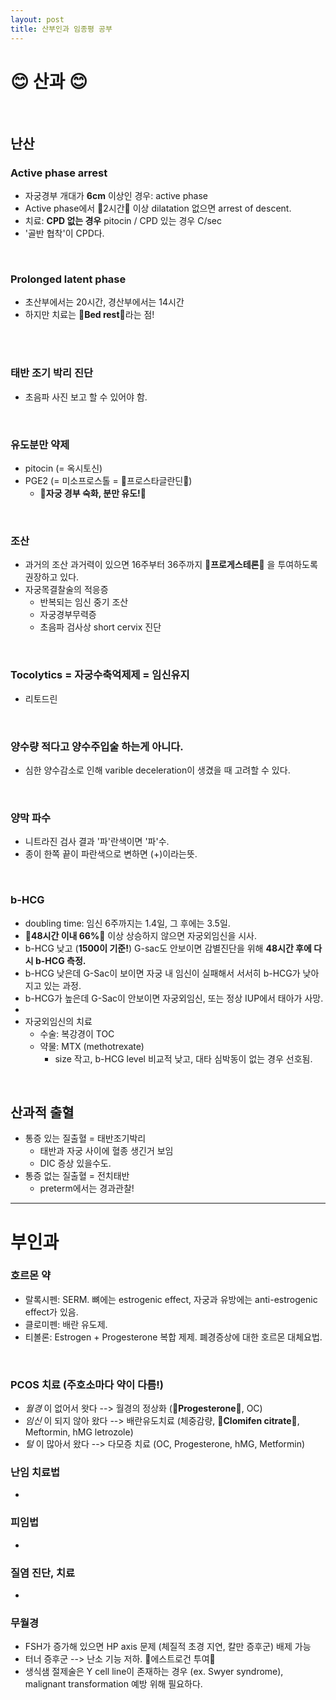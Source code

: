 ```yaml
---
layout: post
title: 산부인과 임종평 공부
---
```


# :blush: 산과 :blush:

<br/>

## 난산

### Active phase arrest

-   자궁경부 개대가 **6cm** 이상인 경우: active phase
-   Active phase에서 :fu:2시간:fu: 이상 dilatation 없으면 arrest of descent.
-   치료: **CPD 없는 경우** pitocin / CPD 있는 경우 C/sec
-   '골반 협착'이 CPD다.

<br/>

### Prolonged latent phase

-   초산부에서는 20시간, 경산부에서는 14시간
-   하지만 치료는 :cherries:**Bed rest**:cherries:라는 점!

<br/><br/>

### 태반 조기 박리 진단

-   초음파 사진 보고 할 수 있어야 함.

<br/>

### 유도분만 약제

-   pitocin (= 옥시토신)
-   PGE2 (= 미소프로스톨 = :jack_o_lantern:프로스타글란딘:jack_o_lantern:)
    -   **:jack_o_lantern:자궁 경부 숙화, 분만 유도!:jack_o_lantern:**

<br/>

### 조산

-   과거의 조산 과거력이 있으면 16주부터 36주까지 :cherries:**프로게스테론**:cherries: 을 투여하도록 권장하고 있다.
-   자궁목결찰술의 적응증
    -   반복되는 임신 중기 조산
    -   자궁경부무력증
    -   초음파 검사상 short cervix 진단

<br/>

### Tocolytics = 자궁수축억제제 = 임신유지

-   리토드린

<br/>

### 양수량 적다고 양수주입술 하는게 아니다.

-   심한 양수감소로 인해 varible deceleration이 생겼을 때 고려할 수 있다.

<br/>

### 양막 파수

-   니트라진 검사 결과 '파'란색이면 '파'수.
-   종이 한쪽 끝이 파란색으로 변하면 (+)이라는뜻.

<br/>

### b-HCG

-   doubling time: 임신 6주까지는 1.4일, 그 후에는 3.5일.
-   :cherries:**48시간 이내 66%**:cherries: 이상 상승하지 않으면 자궁외임신을 시사.
-   b-HCG 낮고 (**1500이 기준!**) G-sac도 안보이면 감별진단을 위해 **48시간 후에 다시 b-HCG 측정.**
-   b-HCG 낮은데 G-Sac이 보이면 자궁 내 임신이 실패해서 서서히 b-HCG가 낮아지고 있는 과정.
-   b-HCG가 높은데 G-Sac이 안보이면 자궁외임신, 또는 정상 IUP에서 태아가 사망.
-
-   자궁외임신의 치료
    -   수술: 복강경이 TOC
    -   약물: MTX (methotrexate)
        -   size 작고, b-HCG level 비교적 낮고, 대타 심박동이 없는 경우 선호됨.

<br/>

## 산과적 출혈

-   통증 있는 질출혈 = 태반조기박리
    -   태반과 자궁 사이에 혈종 생긴거 보임
    -   DIC 증상 있을수도.
-   통증 없는 질출혈 = 전치태반
    -   preterm에서는 경과관찰!

---

# 부인과

### 호르몬 약

-   랄록시펜: SERM. 뼈에는 estrogenic effect, 자궁과 유방에는 anti-estrogenic effect가 있음.
-   클로미펜: 배란 유도제.
-   티볼론: Estrogen + Progesterone 복합 제제. 폐경증상에 대한 호르몬 대체요법.

<br/>

### PCOS 치료 (주호소마다 약이 다름!)

-   _월경_ 이 없어서 왓다 --> 월경의 정상화 (**:cherries:Progesterone:cherries:**, OC)
-   _임신_ 이 되지 않아 왔다 --> 배란유도치료 (체중감량, **:cherries:Clomifen citrate:cherries:**, Meftormin, hMG letrozole)
-   _털_ 이 많아서 왔다 --> 다모증 치료 (OC, Progesterone, hMG, Metformin)

### 난임 치료법

-

### 피임법

-

### 질염 진단, 치료

-

### 무월경

-   FSH가 증가해 있으면 HP axis 문제 (체질적 초경 지연, 칼만 증후군) 배제 가능
-   터너 증후군 --> 난소 기능 저하. :cherries:에스트로건 투여:cherries:
-   생식샘 절제술은 Y cell line이 존재하는 경우 (ex. Swyer syndrome), malignant transformation 예방 위해 필요하다.

###
